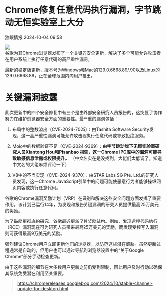 #  Chrome修复任意代码执行漏洞，字节跳动无恒实验室上大分   
 独眼情报   2024-10-04 09:58  
  
![](https://mmbiz.qpic.cn/sz_mmbiz_jpg/KgxDGkACWnQ0UL7gborIjpet3fLGB2ibbEcBf3O2JOibRiauyfXz72uXVzeTFfleaLg1AhCGRA8ahCTAHhXIozDNw/640?wx_fmt=jpeg&from=appmsg "")  
谷歌为其Chrome浏览器发布了一个关键的安全更新，解决了多个可能允许攻击者在用户系统上执行任意代码的高严重性漏洞。  
  
最新的稳定版更新，版本号为Windows和Mac的129.0.6668.89/.90以及Linux的129.0.6668.89，正在全球范围内向用户推出。  
# 关键漏洞披露  
  
此次更新中的四个安全修复中有三个是由外部安全研究人员报告的，这突显了协作努力在维护浏览器安全方面的重要性。最严重的漏洞包括：  
1. 布局中的整数溢出（CVE-2024-7025）：由Tashita Software Security发现，这一高严重性漏洞可能允许攻击者执行任意代码或导致拒绝服务。  
  
1. Mojo中的数据验证不足（CVE-2024-9369）：**由字节跳动旗下无恒实验室研究人员Xiantong Hou和Pisanbao 报告，这一Chrome IPC库中的漏洞可能导致敏感信息泄露或权限提升。** （中文名实在是没找到，大佬们太低调了，知道中文名的大佬麻烦评论一下）  
  
1. V8中的不当实现（CVE-2024-9370）：由STAR Labs SG Pte. Ltd.的研究人员发现，这一Chrome JavaScript引擎中的问题可能使恶意行为者能够操纵网页内容或执行任意代码。  
  
谷歌的Chrome漏洞奖励计划（VRP）在识别和解决这些安全问题方面发挥了重要作用。该计划已运行14年，为发现和报告关键漏洞的研究人员提供最高25万美元的奖励。  
  
为了鼓励更彻底的研究，谷歌最近更新了其奖励结构。例如，发现远程代码执行（RCE）漏洞现在可为研究人员带来最高25万美元的奖励，而发现受控写入漏洞则可获得最高9万美元的奖励。  
  
强烈建议Chrome用户立即更新他们的浏览器，以防范这些潜在威胁。虽然更新过程通常是自动的，但用户也可以通过导航到浏览器设置中的“关于Google Chrome”部分手动检查更新。  
  
由于这些漏洞的细节在大多数用户更新之前仍受到限制，因此用户及时行动以确保其系统免受潜在利用至关重要。  
  
> https://chromereleases.googleblog.com/2024/10/stable-channel-update-for-desktop.html  
  
  
  
  
  
